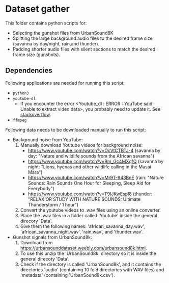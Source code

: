 # Dataset gather

This folder contains python scripts for:
- Selecting the gunshot files from UrbanSound8K
- Splitting the large background audio files to the desired frame size (savanna by day/night, rain,and thunder).
- Padding shorter audio files with silent sections to match the desired frame size (gunshots).

## Dependencies
Following applications are needed for running this script:
- `python3`
- `youtube-dl`
    - If you encounter the error <Youtube_dl : ERROR : YouTube said: Unable to extract video data>, you probably need to update it.
   See [stackoverflow](https://stackoverflow.com/questions/63816790/youtube-dl-error-youtube-said-unable-to-extract-video-data).
- ``ffmpeg``

Following data needs to be downloaded manually to run this script:
- Background noise from YouTube:
    1. Manually download Youtube videos for background noise:
        - https://www.youtube.com/watch?v=OcVtCTBTJ-4 (savanna by day: "Nature and wildlife sounds from the African savanna")
        - https://www.youtube.com/watch?v=Bm_Gc4MXqfQ (savanna by night: "Lions, hyenas and other wildlife calling in the Masai Mara")
        - https://www.youtube.com/watch?v=Mr9T-943BnE (rain: "Nature Sounds: Rain Sounds One Hour for Sleeping, Sleep Aid for Everybody")
        - https://www.youtube.com/watch?v=T9IJKwEspI8 (thunder: "RELAX OR STUDY WITH NATURE SOUNDS: Ultimate Thunderstorm / 1 hour")
    2. Convert the youtube videos to .wav files using an online converter.  
    3. Place the .wav files in a folder called 'Youtube' inside the general direcory 'Data'. 
    4. Give them the following names: 'african_savanna_day.wav', 'african_savanna_night.wav', 'rain.wav', and 'thunder.wav'.
- Gunshot signals from UrbanSound8k:
    1. Download from https://urbansounddataset.weebly.com/urbansound8k.html.
    2. To use this unzip the 'UrbanSound8k' directory so it is inside the general direcoty 'Data'.
    3. Check if the directory is called 'UrbanSound8k', and it contains the directories 'audio' (containing 10 fold directories with WAV files) and 'metadata' (containing 'UrbanSound8k.csv').

